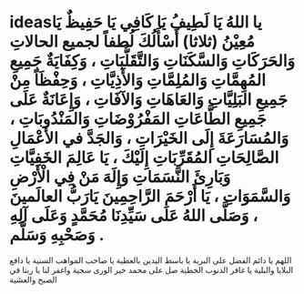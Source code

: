 # ideasیا اللهُ يَا لَطِيفُ يَا كَافِي يَا حَفِيظٌ يَا مُعِيْنُ (ثلاثا) أَسْأَلُكَ لُطفاً لجميع الحالاتِ وَالحَرَكَاتِ وَالسَّكَنَاتِ وَالتَّقَلُّبَاتِ ، وَكِفَايَةٌ جَمِيعِ المُهِمَّاتِ وَالمُلِمَّاتِ وَالأَذِيَّاتِ ، وَحِفْظَاً مِنْ جَمِيعِ البَلِيَّاتِ وَالعَاهَاتِ وَالآفَاتِ ، وَإِعَانَةٌ عَلَى جَمِيعِ الطَّاعَاتِ المَفْرُوْضَاتِ وَالمَنْدُوبَاتِ ، وَالمُسَارَعَةَ إِلَى الخَيْرَاتِ ، وَالجَدَّ في الأَعْمَالِ الصَّالِحَاتِ المُقَرِّبَاتِ إِلَيْكَ ، يَا عَالِمَ الخَفِيَّاتِ وَبَارِئَ النَّسَمَاتِ وَإِلَهَ مَنْ فِي الْأَرْضِ وَالسَّمَوَاتِ ، يَا أَرْحَمَ الرَّاحِمِينَ يَارَبُّ العالَمينَ ، وَصَلَّى اللهُ عَلَى سَيِّدِنَا مُحَمَّدٍ وَعَلَى آلِهِ وَصَحْبِهِ وَسَلَّم .
اللهم يا دائم الفضل على البرية  يا باسط اليدين بالعطية يا صاحب المواهب  السنية  يا دافع البلايا والبلية يا غافر الذنوب الخطية صل على محمد خير الورى سجية واغفر لنا يا ربنا في الصبح والعشية
